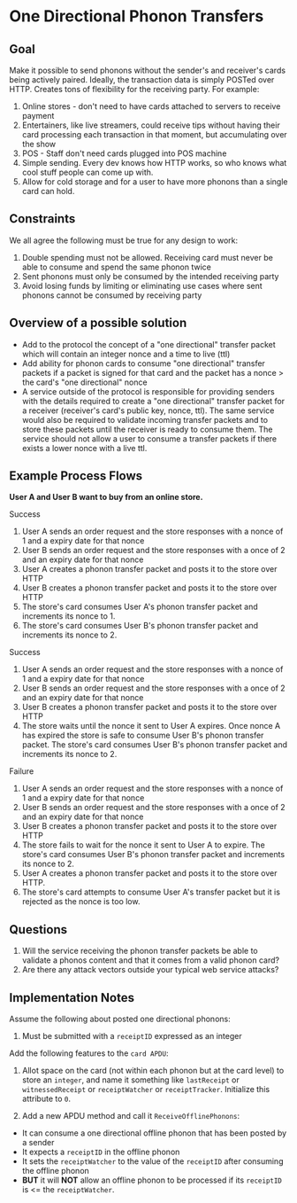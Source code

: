# One Directional Phonon Transfers

## Goal

Make it possible to send phonons without the sender's and receiver's cards being actively paired. Ideally, the transaction data is simply POSTed over HTTP. Creates tons of flexibility for the receiving party. For example:

1. Online stores - don't need to have cards attached to servers to receive payment
2. Entertainers, like live streamers, could receive tips without having their card processing each transaction in that moment, but accumulating over the show
3. POS - Staff don't need cards plugged into POS machine
4. Simple sending. Every dev knows how HTTP works, so who knows what cool stuff people can come up with.
5. Allow for cold storage and for a user to have more phonons than a single card can hold.

## Constraints

We all agree the following must be true for any design to work:

1. Double spending must not be allowed. Receiving card must never be able to consume and spend the same phonon twice
2. Sent phonons must only be consumed by the intended receiving party
3. Avoid losing funds by limiting or eliminating use cases where sent phonons cannot be consumed by receiving party

## Overview of a possible solution

- Add to the protocol the concept of a "one directional" transfer packet which will contain an integer nonce and a time to live (ttl)
- Add ability for phonon cards to consume "one directional" transfer packets if a packet is signed for that card and the packet has a nonce > the card's "one directional" nonce
- A service outside of the protocol is responsible for providing senders with the details required to create a "one directional" transfer packet for a receiver (receiver's card's public key, nonce, ttl). The same service would also be required to validate incoming transfer packets and to store these packets until the receiver is ready to consume them. The service should not allow a user to consume a transfer packets if there exists a lower nonce with a live ttl.

## Example Process Flows

**User A and User B want to buy from an online store.**

Success

1. User A sends an order request and the store responses with a nonce of 1 and a expiry date for that nonce
2. User B sends an order request and the store responses with a once of 2 and an expiry date for that nonce
3. User A creates a phonon transfer packet and posts it to the store over HTTP
4. User B creates a phonon transfer packet and posts it to the store over HTTP
5. The store's card consumes User A's phonon transfer packet and increments its nonce to 1.
6. The store's card consumes User B's phonon transfer packet and increments its nonce to 2.

Success

1. User A sends an order request and the store responses with a nonce of 1 and a expiry date for that nonce
2. User B sends an order request and the store responses with a once of 2 and an expiry date for that nonce
3. User B creates a phonon transfer packet and posts it to the store over HTTP
4. The store waits until the nonce it sent to User A expires. Once nonce A has expired the store is safe to consume User B's phonon transfer packet. The store's card consumes User B's phonon transfer packet and increments its nonce to 2.

Failure

1. User A sends an order request and the store responses with a nonce of 1 and a expiry date for that nonce
2. User B sends an order request and the store responses with a once of 2 and an expiry date for that nonce
3. User B creates a phonon transfer packet and posts it to the store over HTTP
4. The store fails to wait for the nonce it sent to User A to expire. The store's card consumes User B's phonon transfer packet and increments its nonce to 2.
5. User A creates a phonon transfer packet and posts it to the store over HTTP.
6. The store's card attempts to consume User A's transfer packet but it is rejected as the nonce is too low.

## Questions

1. Will the service receiving the phonon transfer packets be able to validate a phonos content and that it comes from a valid phonon card?
2. Are there any attack vectors outside your typical web service attacks?

## Implementation Notes

Assume the following about posted one directional phonons:

1. Must be submitted with a `receiptID` expressed as an integer

Add the following features to the `card APDU`:

1. Allot space on the card (not within each phonon but at the card level) to store an `integer`, and name it something like `lastReceipt` or `witnessedReceipt` or `receiptWatcher` or `receiptTracker`. Initialize this attribute to `0`.

2. Add a new APDU method and call it `ReceiveOfflinePhonons`:

- It can consume a one directional offline phonon that has been posted by a sender
- It expects a `receiptID` in the offline phonon
- It sets the `receiptWatcher` to the value of the `receiptID` after consuming the offline phonon
- **BUT** it will **NOT** allow an offline phonon to be processed if its `receiptID` is <= the `receiptWatcher`.
